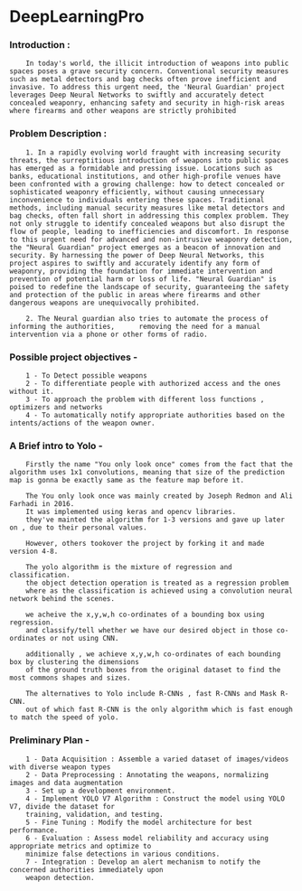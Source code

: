 # DeepLearningPro

### Introduction :
        In today's world, the illicit introduction of weapons into public spaces poses a grave security concern. Conventional security measures such as metal detectors and bag checks often prove inefficient and invasive. To address this urgent need, the 'Neural Guardian' project leverages Deep Neural Networks to swiftly and accurately detect concealed weaponry, enhancing safety and security in high-risk areas where firearms and other weapons are strictly prohibited


### Problem Description : 
        1. In a rapidly evolving world fraught with increasing security threats, the surreptitious introduction of weapons into public spaces has emerged as a formidable and pressing issue. Locations such as banks, educational institutions, and other high-profile venues have been confronted with a growing challenge: how to detect concealed or sophisticated weaponry efficiently, without causing unnecessary inconvenience to individuals entering these spaces. Traditional methods, including manual security measures like metal detectors and bag checks, often fall short in addressing this complex problem. They not only struggle to identify concealed weapons but also disrupt the flow of people, leading to inefficiencies and discomfort. In response to this urgent need for advanced and non-intrusive weaponry detection, the "Neural Guardian" project emerges as a beacon of innovation and security. By harnessing the power of Deep Neural Networks, this project aspires to swiftly and accurately identify any form of weaponry, providing the foundation for immediate intervention and prevention of potential harm or loss of life. "Neural Guardian" is poised to redefine the landscape of security, guaranteeing the safety and protection of the public in areas where firearms and other dangerous weapons are unequivocally prohibited.

        2. The Neural guardian also tries to automate the process of informing the authorities,		 removing the need for a manual intervention via a phone or other forms of radio.


### Possible project objectives - 
        1 - To Detect possible weapons
        2 - To differentiate people with authorized access and the ones without it.
        3 - To approach the problem with different loss functions , optimizers and networks 
        4 - To automatically notify appropriate authorities based on the intents/actions of the weapon owner.


### A Brief intro to Yolo - 
        Firstly the name "You only look once" comes from the fact that the algorithm uses 1x1 convolutions, meaning that size of the prediction map is gonna be exactly same as the feature map before it.

        The You only look once was mainly created by Joseph Redmon and Ali Farhadi in 2016.
        It was implemented using keras and opencv libraries.
        they've mainted the algorithm for 1-3 versions and gave up later on , due to their personal values.

        However, others tookover the project by forking it and made version 4-8.

        The yolo algorithm is the mixture of regression and classification.
        the object detection operation is treated as a regression problem
        where as the classification is achieved using a convolution neural network behind the scenes.

        we acheive the x,y,w,h co-ordinates of a bounding box using regression.
        and classify/tell whether we have our desired object in those co-ordinates or not using CNN.  

        additionally , we achieve x,y,w,h co-ordinates of each bounding box by clustering the dimensions
        of the ground truth boxes from the original dataset to find the most commons shapes and sizes.

        The alternatives to Yolo include R-CNNs , fast R-CNNs and Mask R-CNN.
        out of which fast R-CNN is the only algorithm which is fast enough to match the speed of yolo. 





### Preliminary Plan -
        1 - Data Acquisition : Assemble a varied dataset of images/videos with diverse weapon types
        2 - Data Preprocessing : Annotating the weapons, normalizing images and data augmentation
        3 - Set up a development environment.
        4 - Implement YOLO V7 Algorithm : Construct the model using YOLO V7, divide the dataset for
        training, validation, and testing.
        5 - Fine Tuning : Modify the model architecture for best performance.
        6 - Evaluation : Assess model reliability and accuracy using appropriate metrics and optimize to
        minimize false detections in various conditions.
        7 - Integration : Develop an alert mechanism to notify the concerned authorities immediately upon
        weapon detection.



